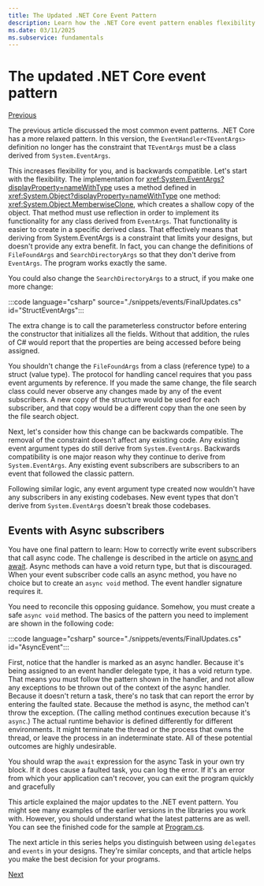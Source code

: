 ```yaml
---
title: The Updated .NET Core Event Pattern
description: Learn how the .NET Core event pattern enables flexibility with backwards compatibility and how to implement safe event processing with async subscribers.
ms.date: 03/11/2025
ms.subservice: fundamentals
---
```

# The updated .NET Core event pattern

[Previous](event-pattern.md)

The previous article discussed the most common event patterns. .NET Core has a more relaxed pattern. In this version, the `EventHandler<TEventArgs>` definition no longer has the constraint that `TEventArgs` must be a class derived from `System.EventArgs`.

This increases flexibility for you, and is backwards compatible. Let's start with the flexibility. The implementation for <xref:System.EventArgs?displayProperty=nameWithType> uses a method defined in <xref:System.Object?displayProperty=nameWithType> one method: <xref:System.Object.MemberwiseClone>, which creates a shallow copy of the object. That method must use reflection in order to implement its functionality for any class derived from `EventArgs`. That functionality is easier to create in a specific derived class. That effectively means that deriving from System.EventArgs is a constraint that limits your designs, but doesn't provide any extra benefit. In fact, you can change the definitions of `FileFoundArgs` and `SearchDirectoryArgs` so that they don't derive from `EventArgs`. The program works exactly the same.

You could also change the `SearchDirectoryArgs` to a struct, if you make one more change:

:::code language="csharp" source="./snippets/events/FinalUpdates.cs" id="StructEventArgs":::

The extra change is to call the parameterless constructor before entering the constructor that initializes all the fields. Without that addition, the rules of C# would report that the properties are being accessed before being assigned.

You shouldn't change the `FileFoundArgs` from a class (reference type) to a struct (value type). The protocol for handling cancel requires that you pass event arguments by reference. If you made the same change, the file search class could never observe any changes made by any of the event subscribers. A new copy of the structure would be used for each subscriber, and that copy would be a different copy than the one seen by the file search object.

Next, let's consider how this change can be backwards compatible. The removal of the constraint doesn't affect any existing code. Any existing event argument types do still derive from `System.EventArgs`. Backwards compatibility is one major reason why they continue to derive from `System.EventArgs`. Any existing event subscribers are subscribers to an event that followed the classic pattern.

Following similar logic, any event argument type created now wouldn't have any subscribers in any existing codebases. New event types that don't derive from `System.EventArgs` doesn't break those codebases.

## Events with Async subscribers

You have one final pattern to learn: How to correctly write event subscribers that call async code. The challenge is described in the article on [async and await](asynchronous-programming/index.md). Async methods can have a void return type, but that is discouraged. When your event subscriber code calls an async method, you have no choice but to create an `async void` method. The event handler signature requires it.

You need to reconcile this opposing guidance. Somehow, you must create a safe `async void` method. The basics of the pattern you need to implement are shown in the following code:

:::code language="csharp" source="./snippets/events/FinalUpdates.cs" id="AsyncEvent":::

First, notice that the handler is marked as an async handler. Because it's being assigned to an event handler delegate type, it has a void return type. That means you must follow the pattern shown in the handler, and not allow any exceptions to be thrown out of the context of the async handler. Because it doesn't return a task, there's no task that can report the error by entering the faulted state. Because the method is async, the method can't throw the exception. (The calling method continues execution because it's `async`.) The actual runtime behavior is defined differently for different environments. It might terminate the thread or the process that owns the thread, or leave the process in an indeterminate state. All of these potential outcomes are highly undesirable.

You should wrap the `await` expression for the async Task in your own try block. If it does cause a faulted task, you can log the error. If it's an error from which your application can't recover, you can exit the program quickly and gracefully

This article explained the major updates to the .NET event pattern. You might see many examples of the earlier versions in the libraries you work with. However, you should understand what the latest patterns are as well. You can see the finished code for the sample at [Program.cs](https://github.com/dotnet/docs/blob/main/docs/csharp/snippets/events/Program.cs).

The next article in this series helps you distinguish between using `delegates` and `events` in your designs. They're similar concepts, and that article helps you make the best decision for your programs.

[Next](distinguish-delegates-events.md)
